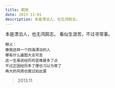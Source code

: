 ```yaml
---
title: 羁旅
date: 2013-11-01
description: 本是漂泊人，也无鸿鹄志。
---
```


本是漂泊人，也无鸿鹄志。
看似生涯苦，不过寻常事。

```
释义：
像我这样一个四海漂泊的人
哪有什么雄图大志可言
这一生虽说经历的苦难是多了点
不过正因经历多了便也习以为常了
再大的风雨也莫过如此罢
```

> 2013.11